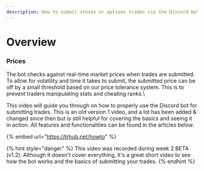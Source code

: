 ```yaml
---
description: How to submit stocks or options trades via the Discord bot.
---
```


# Overview

### Prices

The bot checks against real-time market prices when trades are submitted. To allow for volatility and time it takes to submit, the submitted price can be off by a small threshold based on our price tolerance system. This is to prevent traders manipulating stats and cheating ranks.\


This video will guide you through on how to properly use the Discord bot for submitting trades. This is an old version 1 video, and a lot has been added & changed since then but is still helpful for covering the basics and seeing it in action. All features and functionalities can be found in the articles below.

{% embed url="https://trhub.net/howto" %}

{% hint style="danger" %}
This video was recorded during week 2 BETA (v1.2). Although it doesn't cover everything, it's a great short video to see how the bot works and the basics of submitting your trades.
{% endhint %}
